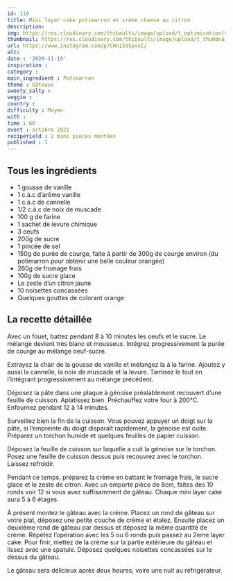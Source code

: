 ```yaml
---
id: 116
title: Mini layer cake potimarron et crème cheese au citron
description: 
img: https://res.cloudinary.com/thibaults/image/upload/t_optimisation/v1605640099/Recipes/20201115_layer_cake_potimarron.jpg
thumbnail: https://res.cloudinary.com/thibaults/image/upload/t_thumbnail_josie/v1605640099/Recipes/20201115_layer_cake_potimarron.jpg
url: https://www.instagram.com/p/CHni53SpxsC/
alt: 
date : '2020-11-15'
inspiration : 
category : 
main_ingredient : Potimarron
theme : Gâteaux
sweety_salty : 
veggie : 
country :
difficulty : Moyen
with : 
time : 60
event : octobre 2021
recipeYield : 2 mini pièces montées
published : 1
---
```


## Tous les ingrédients
 - 1 gousse de vanille
 - 1 c.à.c d’arôme vanille
 - 1 c.à.c de cannelle
 - 1/2 c.à.c de noix de muscade
 - 100 g de farine
 - 1 sachet de levure chimique
 - 3 oeufs
 - 200g de sucre
 - 1 pincée de sel
 - 150g de purée de courge, faite à partir de 300g de courge environ (du potimarron pour obtenir une belle couleur orangée)
 - 260g de fromage frais
 - 100g de sucre glace
 - Le zeste d’un citron jaune
 - 10 noisettes concassées
 - Quelques gouttes de colorant orange

## La recette détaillée
Avec un fouet, battez pendant 8 à 10 minutes les oeufs et le sucre. Le mélange devient très blanc et mousseux. Intégrez progressivement la purée de courge au mélange oeuf-sucre.

Extrayez la chair de la gousse de vanille et mélangez la à la farine. Ajoutez y aussi la cannelle, la noix de muscade et la levure. Tamisez le tout en l’intégrant progressivement au mélange précédent.

Déposez la pâte dans une plaque à génoise préalablement recouvert d’une feuille de cuisson. Aplatissez bien. Préchauffez votre four à 200°C. Enfournez pendant 12 à 14 minutes.

Surveillez bien la fin de la cuisson. Vous pouvez appuyer un doigt sur la pâte, si l’empreinte du doigt disparaît rapidement, la génoise est cuite. Préparez un torchon humide et quelques feuilles de papier cuisson.

Déposez la feuille de cuisson sur laquelle a cuit la génoise sur le torchon. Posez une feuille de cuisson dessus puis recouvrez avec le torchon. Laissez refroidir.

Pendant ce temps, préparez la crème en battant le fromage frais, le sucre glace et le zeste de citron. Avec un emporte pièce de 8cm, faites des 10 ronds voir 12 si vous avez suffisamment de gâteau. Chaque mini layer cake aura 5 à 6 étages.

À présent montez le gâteau avec la crème. Placez un rond de gâteau sur votre plat, déposez une petite couche de crème et étalez. Ensuite placez un deuxième rond de gâteau par dessus et déposez la même quantité de crème. Répétez l’opération avec les 5 ou 6 ronds puis passez au 2eme layer cake. Pour finir, mettez de la crème sur la partie extérieure du gâteau et lissez avec une spatule. Déposez quelques noisettes concassées sur le dessus du gâteau.

Le gâteau sera délicieux après deux heures, voire une nuit au réfrigérateur.